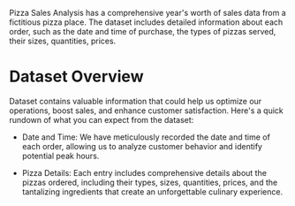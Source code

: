 Pizza Sales Analysis has a comprehensive year's worth of sales data from a fictitious pizza place. The dataset includes detailed information about each order, such as the date and time of purchase, the types of pizzas served, their sizes, quantities, prices.


# Dataset Overview
Dataset contains valuable information that could help us optimize our operations, boost sales, and enhance customer satisfaction. Here's a quick rundown of what you can expect from the dataset:

- Date and Time: We have meticulously recorded the date and time of each order, allowing us to analyze customer behavior and identify potential peak hours.

- Pizza Details: Each entry includes comprehensive details about the pizzas ordered, including their types, sizes, quantities, prices, and the tantalizing ingredients that create an unforgettable culinary experience.
